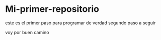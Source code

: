 Mi-primer-repositorio
=====================

este es el primer paso para programar de verdad
segundo paso a seguir


voy por buen camino
